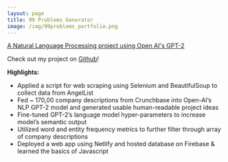 ```yaml
---
layout: page
title: 99 Problems Generator
image: /img/99problems_portfolio.png
---
```


[A Natural Language Processing project using Open AI's GPT-2](https://ninenineproblems.com/)

Check out my project on [Github](https://github.com/labs15-pain-point)!

**Highlights:** 
* Applied a script for web scraping using Selenium and BeautifulSoup to collect data from AngelList
* Fed ~ 170,00 company descriptions from Crunchbase into Open-AI’s NLP GPT-2 model and generated usable human-readable project ideas  
* Fine-tuned GPT-2’s language model hyper-parameters to increase model’s semantic output
* Utilized word and entity frequency metrics to further filter through array of company descriptions
* Deployed a web app using Netlify and hosted database on Firebase & learned the basics of Javascript
